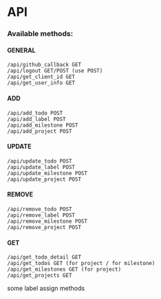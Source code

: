 # API
### Available methods:
#### GENERAL
```
/api/github_callback GET
/api/logout GET/POST (use POST)
/api/get_client_id GET
/api/get_user_info GET
```
#### ADD
```
/api/add_todo POST
/api/add_label POST
/api/add_milestone POST
/api/add_project POST
```
#### UPDATE
```
/api/update_todo POST
/api/update_label POST
/api/update_milestone POST
/api/update_project POST
```
#### REMOVE
```
/api/remove_todo POST
/api/remove_label POST
/api/remove_milestone POST
/api/remove_project POST
```
#### GET
```
/api/get_todo_detail GET
/api/get_todos GET (for project / for milestone)
/api/get_milestones GET (for project)
/api/get_projects GET
```
some label assign methods
